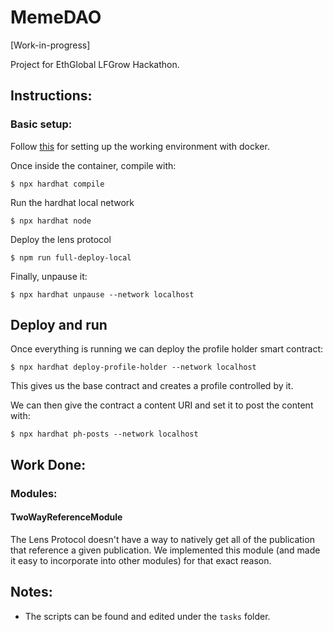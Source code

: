 # MemeDAO

[Work-in-progress]

Project for EthGlobal LFGrow Hackathon.

## Instructions: 
### Basic setup:
Follow [this](https://docs.lens.dev/docs/quick-setup) for setting up the working environment with docker.

Once inside the container, compile with:

```$ npx hardhat compile```

Run the hardhat local network

```$ npx hardhat node```

Deploy the lens protocol

```$ npm run full-deploy-local```

Finally, unpause it:

```$ npx hardhat unpause --network localhost```

## Deploy and run
Once everything is running we can deploy the profile holder smart contract:

```$ npx hardhat deploy-profile-holder --network localhost```

This gives us the base contract and creates a profile controlled by it.

We can then give the contract a content URI and set it to post the content with:

```$ npx hardhat ph-posts --network localhost```

## Work Done:

### Modules:

#### TwoWayReferenceModule
The Lens Protocol doesn't have a way to natively get all of the publication that reference a given publication. We implemented this module (and made it easy to incorporate into other modules) for that exact reason. 

## Notes:
- The scripts can be found and edited under the `tasks` folder.